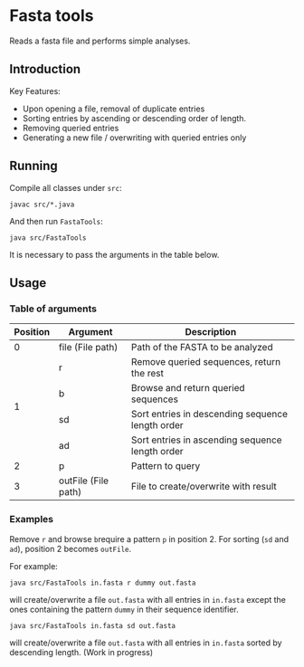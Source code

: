 # Fasta tools
Reads a fasta file and performs simple analyses.

## Introduction

Key Features:
* Upon opening a file, removal of duplicate entries
* Sorting entries by ascending or descending order of length.
* Removing queried entries
* Generating a new file / overwriting with queried entries only

## Running
Compile all classes under `src`: 

```
javac src/*.java
```

And then run `FastaTools`:

```
java src/FastaTools
``` 

It is necessary to pass the arguments in the table below.

## Usage

### Table of arguments

<table>
    <thead>
        <tr>
            <th>Position</th>
            <th>Argument</th>
            <th>Description</th>
        </tr>
    </thead>
    <tbody>
        <tr>
            <td rowspan=1>0</td>
            <td rowspan=1>file (File path)</td>
            <td>Path of the FASTA to be analyzed</td>
        </tr>
        <tr>
            <td rowspan = 5>1</td>
        </tr>
        <tr>
            <td rowspan=1>r</td>
            <td>Remove queried sequences, return the rest</td>
        </tr>
        <tr>
            <td>b</td>
            <td>Browse and return queried sequences</td>
        </tr>
                <tr>
            <td>sd</td>
            <td>Sort entries in descending sequence length order</td>
        </tr>
                </tr>
                <tr>
            <td>ad</td>
            <td>Sort entries in ascending sequence length order</td>
        </tr>
        </tr>
  <tr>
    <td>2</td>
    <td>p</td>
    <td>Pattern to query</td>
  </tr>
    <tr>
    <td>3</td>
    <td>outFile (File path)</td>
    <td>File to create/overwrite with result</td>
  </tr>
    </tbody>
</table>

### Examples

Remove `r` and browse `b`require a pattern `p` in position 2. For sorting (`sd` and `ad`), position 2 becomes `outFile`.

For example:

```
java src/FastaTools in.fasta r dummy out.fasta
```
will create/overwrite a file `out.fasta` with all entries in `in.fasta` except the ones containing the pattern `dummy` in their sequence identifier.

```
java src/FastaTools in.fasta sd out.fasta
```

will create/overwrite a file `out.fasta` with all entries in `in.fasta` sorted by descending length.
(Work in progress)




